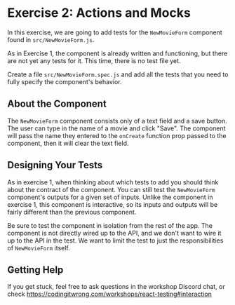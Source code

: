 # Exercise 2: Actions and Mocks

In this exercise, we are going to add tests for the `NewMovieForm` component found in `src/NewMovieForm.js`.

As in Exercise 1, the component is already written and functioning, but there are not yet any tests for it. This time, there is no test file yet.

Create a file `src/NewMovieForm.spec.js` and add all the tests that you need to fully specify the component's behavior.

## About the Component

The `NewMovieForm` component consists only of a text field and a save button. The user can type in the name of a movie and click "Save". The component will pass the name they entered to the `onCreate` function prop passed to the component, then it will clear the text field.

## Designing Your Tests

As in exercise 1, when thinking about which tests to add you should think about the contract of the component. You can still test the `NewMovieForm` component's outputs for a given set of inputs. Unlike the component in exercise 1, this component is interactive, so its inputs and outputs will be fairly different than the previous component.

Be sure to test the component in isolation from the rest of the app. The component is not directly wired up to the API, and we don't want to wire it up to the API in the test. We want to limit the test to just the responsibilities of `NewMovieForm` itself.

## Getting Help

If you get stuck, feel free to ask questions in the workshop Discord chat, or check <https://codingitwrong.com/workshops/react-testing#interaction>

